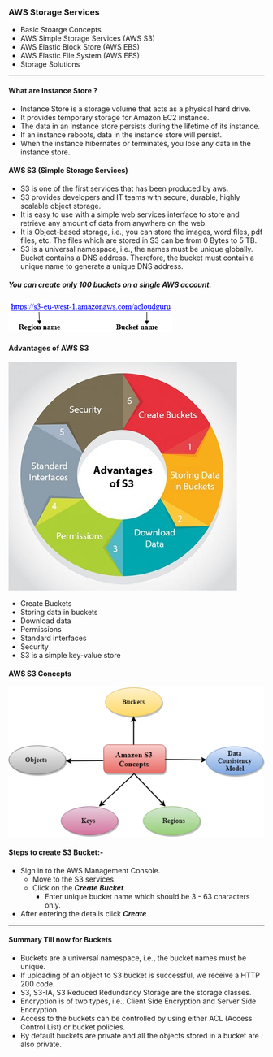 ### AWS Storage Services
<ul>
<li> Basic Stoarge Concepts 
<li> AWS Simple Storage Services (AWS S3)
<li> AWS Elastic Block Store (AWS EBS)
<li> AWS Elastic File System (AWS EFS)
<li> Storage Solutions
</ul>

<hr>

#### What are Instance Store ?
<ul>
<li> Instance Store is a storage volume that acts as a physical hard drive.
<li>It provides temporary storage for Amazon EC2 instance.
<li>The data in an instance store persists during the lifetime of its instance.
<li>If an instance reboots, data in the instance store will persist.
<li>When the instance hibernates or terminates, you lose any data in the instance store.
</ul>

#### AWS S3 (Simple Storage Services)
<ul>
<li> S3 is one of the first services that has been produced by aws.
<li> S3 provides developers and IT teams with secure, durable, highly scalable object storage.
<li> It is easy to use with a simple web services interface to store and retrieve any amount of data from anywhere on the web.
<li> It is Object-based storage, i.e., you can store the images, word files, pdf files, etc. The files which are stored in S3 can be from 0 Bytes to 5 TB.
<li> S3 is a universal namespace, i.e., the names must be unique globally. Bucket contains a DNS address. Therefore, the bucket must contain a unique name to generate a unique DNS address.
</ul>

##### You can create only 100 buckets on a single AWS account. </br>
![AWS S3 url](/assets/aws-s3.png)

#### Advantages of AWS S3
![Advantages of AWS S3](/assets/advantages-of-aws-s3.jpg)
- Create Buckets
- Storing data in buckets
- Download data
- Permissions
- Standard interfaces
- Security
- S3 is a simple key-value store

#### AWS S3 Concepts
![AWS S3 Concept](/assets/aws-s3-concepts.png)

#### Steps to create S3 Bucket:-
- Sign in to the AWS Management Console.
    - Move to the S3 services.
    - Click on the <i><b>Create Bucket</b></i>.
        - Enter unique bucket name which should be 3 - 63 characters only.
- After entering the details click <i><b>Create</b></i>
<hr>


#### Summary Till now for Buckets
<ul>
<li> Buckets are a universal namespace, i.e., the bucket names must be unique.
<li> If uploading of an object to S3 bucket is successful, we receive a HTTP 200 code.
<li> S3, S3-IA, S3 Reduced Redundancy Storage are the storage classes.
<li> Encryption is of two types, i.e., Client Side Encryption and Server Side Encryption
<li> Access to the buckets can be controlled by using either ACL (Access Control List) or bucket policies.
<li> By default buckets are private and all the objects stored in a bucket are also private.
</ul>
